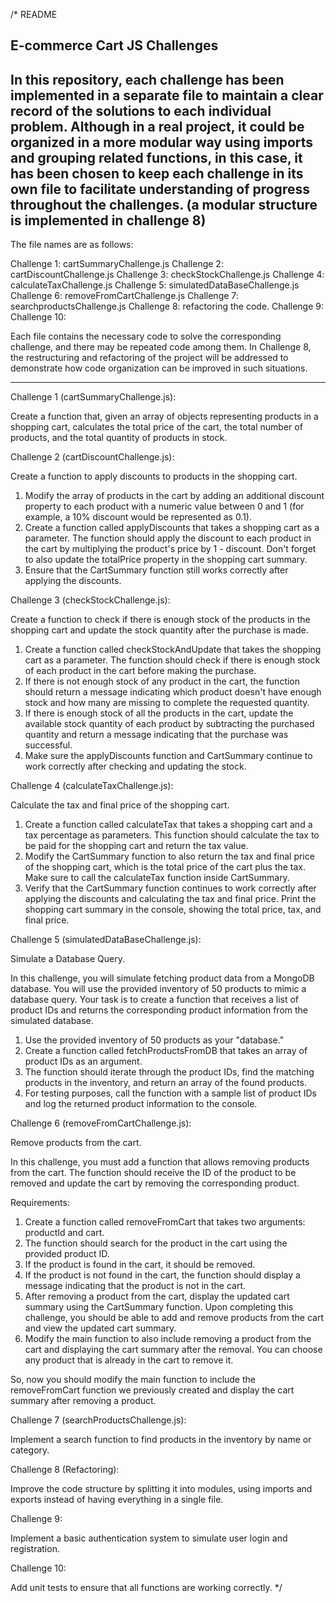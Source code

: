 /* README 

E-commerce Cart JS Challenges
------------------------------------------------------
In this repository, each challenge has been implemented in a separate file to maintain a clear record of the solutions to each individual problem. Although in a real project, it could be organized in a more modular way using imports and grouping related functions, in this case, it has been chosen to keep each challenge in its own file to facilitate understanding of progress throughout the challenges. (a modular structure is implemented in challenge 8)
------------------------------------------------------
The file names are as follows: 

Challenge 1: cartSummaryChallenge.js 
Challenge 2: cartDiscountChallenge.js
Challenge 3: checkStockChallenge.js
Challenge 4: calculateTaxChallenge.js
Challenge 5: simulatedDataBaseChallenge.js
Challenge 6: removeFromCartChallenge.js
Challenge 7: searchproductsChallenge.js
Challenge 8: refactoring the code.
Challenge 9:
Challenge 10:

Each file contains the necessary code to solve the corresponding challenge, and there may be repeated code among them. In Challenge 8, the restructuring and refactoring of the project will be addressed to demonstrate how code organization can be improved in such situations.

------------------------------------------------------

Challenge 1 (cartSummaryChallenge.js):

Create a function that, given an array of objects representing products in a shopping cart, calculates the total price of the cart, the total number of products, and the total quantity of products in stock.

Challenge 2 (cartDiscountChallenge.js): 

Create a function to apply discounts to products in the shopping cart.

1. Modify the array of products in the cart by adding an additional discount property to each product with a numeric value between 0 and 1 (for example, a 10% discount would be represented as 0.1).
2. Create a function called applyDiscounts that takes a shopping cart as a parameter. The function should apply the discount to each product in the cart by multiplying the product's price by 1 - discount. Don't forget to also update the totalPrice property in the shopping cart summary.
3. Ensure that the CartSummary function still works correctly after applying the discounts.

Challenge 3 (checkStockChallenge.js): 

Create a function to check if there is enough stock of the products in the shopping cart and update the stock quantity after the purchase is made.

1. Create a function called checkStockAndUpdate that takes the shopping cart as a parameter. The function should check if there is enough stock of each product in the cart before making the purchase.
2. If there is not enough stock of any product in the cart, the function should return a message indicating which product doesn't have enough stock and how many are missing to complete the requested quantity.
3. If there is enough stock of all the products in the cart, update the available stock quantity of each product by subtracting the purchased quantity and return a message indicating that the purchase was successful.
4. Make sure the applyDiscounts function and CartSummary continue to work correctly after checking and updating the stock.

Challenge 4 (calculateTaxChallenge.js): 

Calculate the tax and final price of the shopping cart.

1. Create a function called calculateTax that takes a shopping cart and a tax percentage as parameters. This function should calculate the tax to be paid for the shopping cart and return the tax value.
2. Modify the CartSummary function to also return the tax and final price of the shopping cart, which is the total price of the cart plus the tax. Make sure to call the calculateTax function inside CartSummary.
3. Verify that the CartSummary function continues to work correctly after applying the discounts and calculating the tax and final price.
Print the shopping cart summary in the console, showing the total price, tax, and final price.

Challenge 5 (simulatedDataBaseChallenge.js): 

Simulate a Database Query.

In this challenge, you will simulate fetching product data from a MongoDB database. You will use the provided inventory of 50 products to mimic a database query. Your task is to create a function that receives a list of product IDs and returns the corresponding product information from the simulated database.

1. Use the provided inventory of 50 products as your "database."
2. Create a function called fetchProductsFromDB that takes an array of product IDs as an argument.
3. The function should iterate through the product IDs, find the matching products in the inventory, and return an array of the found products.
4. For testing purposes, call the function with a sample list of product IDs and log the returned product information to the console.

Challenge 6 (removeFromCartChallenge.js): 

Remove products from the cart.

In this challenge, you must add a function that allows removing products from the cart. The function should receive the ID of the product to be removed and update the cart by removing the corresponding product.

Requirements:

1. Create a function called removeFromCart that takes two arguments: productId and cart.
2. The function should search for the product in the cart using the provided product ID.
3. If the product is found in the cart, it should be removed.
4. If the product is not found in the cart, the function should display a message indicating that the product is not in the cart.
5. After removing a product from the cart, display the updated cart summary using the CartSummary function.
Upon completing this challenge, you should be able to add and remove products from the cart and view the updated cart summary.
6. Modify the main function to also include removing a product from the cart and displaying the cart summary after the removal. You can choose any product that is already in the cart to remove it.

So, now you should modify the main function to include the removeFromCart function we previously created and display the cart summary after removing a product.


Challenge 7 (searchProductsChallenge.js): 

Implement a search function to find products in the inventory by name or category.

Challenge 8 (Refactoring): 

Improve the code structure by splitting it into modules, using imports and exports instead of having everything in a single file.

Challenge 9: 

Implement a basic authentication system to simulate user login and registration.

Challenge 10: 

Add unit tests to ensure that all functions are working correctly.
*/
